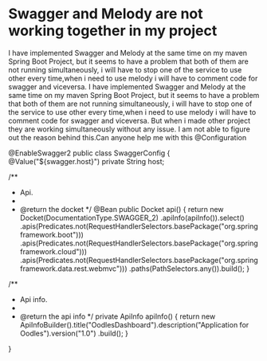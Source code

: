
# Swagger and Melody are not working together in my project

I have implemented Swagger and Melody at the same time on my maven Spring Boot Project, but it seems to have a problem that both of them are not running simultaneously, i will have to stop one of the service to use other every time,when i need to use melody i will have to comment code for swagger and viceversa.
I have implemented Swagger and Melody at the same time on my maven Spring Boot Project, but it seems to have a problem that both of them are not running simultaneously, i will have to stop one of the service to use other every time,when i need to use melody i will have to comment code for swagger and viceversa.
But when i made other project they are working simultaneously without any issue.
I am not able to figure out the reason behind this.Can anyone help me with this
@Configuration

@EnableSwagger2
public class SwaggerConfig {
@Value("${swagger.host}")
private String host;

/**
 * Api.
 *
 * @return the docket
 */
@Bean
public Docket api() {
    return new Docket(DocumentationType.SWAGGER_2)
            .apiInfo(apiInfo()).select()
            .apis(Predicates.not(RequestHandlerSelectors.basePackage("org.springframework.boot")))
            .apis(Predicates.not(RequestHandlerSelectors.basePackage("org.springframework.cloud")))
            .apis(Predicates.not(RequestHandlerSelectors.basePackage("org.springframework.data.rest.webmvc")))
            .paths(PathSelectors.any()).build();
}

/**
 * Api info.
 *
 * @return the api info
 */
private ApiInfo apiInfo() {
    return new ApiInfoBuilder().title("OodlesDashboard").description("Application for Oodles").version("1.0")
            .build();
}

}

        